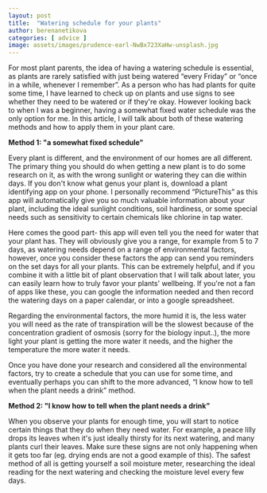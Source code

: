 ```yaml
---
layout: post
title:  "Watering schedule for your plants"
author: berenanetikova
categories: [ advice ]
image: assets/images/prudence-earl-NwBx723XaHw-unsplash.jpg
---
```

For most plant parents, the idea of having a watering schedule is essential, as plants are rarely satisfied with just being watered “every Friday” or “once in a while, whenever I remember”. 
As a person who has had plants for quite some time, I have learned to check up on plants and use signs to see whether they need to be watered or if they're okay. However looking back to when I was a beginner, having a somewhat fixed water schedule was the only option for me. 
In this article, I will talk about both of these watering methods and how to apply them in your plant care.

**Method 1: "a somewhat fixed schedule"**

Every plant is different, and the environment of our homes are all different. The primary thing you should do when getting a new plant is to do some research on it, as with the wrong sunlight or watering they can die within days. If you don't know what genus your plant is, download a plant identifying app on your phone. I personally recommend “PictureThis” as this app will automatically give you so much valuable information about your plant, including the ideal sunlight conditions, soil hardiness, or some special needs such as sensitivity to certain chemicals like chlorine in tap water. 

Here comes the good part- this app will even tell you the need for water that your plant has. They will obviously give you a range, for example from 5 to 7 days, as watering needs depend on a range of environmental factors, however, once you consider these factors the app can send you reminders on the set days for all your plants. This can be extremely helpful, and if you combine it with a little bit of plant observation that I will talk about later, you can easily learn how to truly favor your plants' wellbeing. If you're not a fan of apps like these, you can google the information needed and then record the watering days on a paper calendar, or into a google spreadsheet.

Regarding the environmental factors, the more humid it is, the less water you will need as the rate of transpiration will be the slowest because of the concentration gradient of osmosis (sorry for the biology input..), the more light your plant is getting the more water it needs, and the higher the temperature the more water it needs. 

Once you have done your research and considered all the environmental factors, try to create a schedule that you can use for some time, and eventually perhaps you can shift to the more advanced, “I know how to tell when the plant needs a drink” method. 


**Method 2: "I know how to tell when the plant needs a drink”** 

When you observe your plants for enough time, you will start to notice certain things that they do when they need water. For example, a peace lilly drops its leaves when it's just ideally thirsty for its next watering, and many plants curl their leaves. Make sure these signs are not only happening when it gets too far (eg. drying ends are not a good example of this). The safest  method of all is getting yourself a soil moisture meter, researching the ideal reading for the next watering and checking the moisture level every few days.
